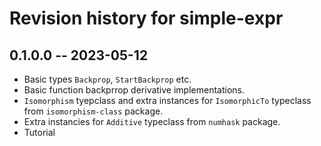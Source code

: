 # Revision history for simple-expr

## 0.1.0.0 -- 2023-05-12

* Basic types `Backprop`, `StartBackprop` etc.
* Basic function backprrop derivative implementations.
* `Isomorphism` tyepclass and extra instances for `IsomorphicTo` typeclass from `isomorphism-class` package.
* Extra instancies for `Additive` typeclass from `numhask` package. 
* Tutorial
